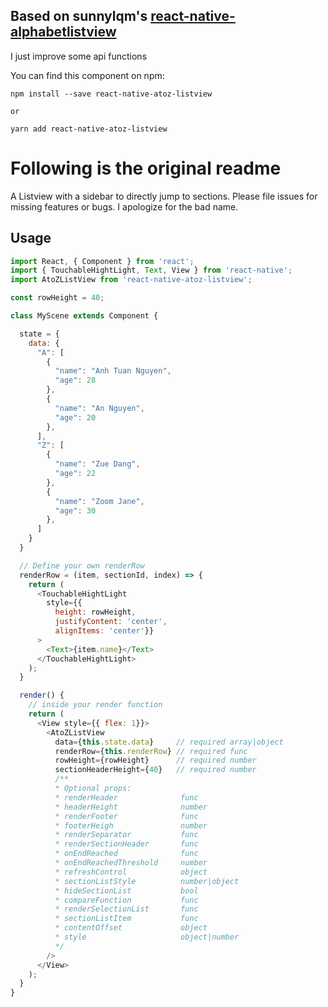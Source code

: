 ## Based on sunnylqm's [react-native-alphabetlistview](https://github.com/sunnylqm/react-native-alphabetlistview)
I just improve some api functions

You can find this component on npm:   
```
npm install --save react-native-atoz-listview

or

yarn add react-native-atoz-listview
```

# Following is the original readme

A Listview with a sidebar to directly jump to sections.
Please file issues for missing features or bugs.
I apologize for the bad name.


## Usage

```javascript
import React, { Component } from 'react';
import { TouchableHightLight, Text, View } from 'react-native';
import AtoZListView from 'react-native-atoz-listview';

const rowHeight = 40;

class MyScene extends Component {

  state = {
    data: {
      "A": [
        {
          "name": "Anh Tuan Nguyen",
          "age": 28
        },
        {
          "name": "An Nguyen",
          "age": 20
        },
      ],
      "Z": [
        {
          "name": "Zue Dang",
          "age": 22
        },
        {
          "name": "Zoom Jane",
          "age": 30
        },
      ]
    }
  }

  // Define your own renderRow
  renderRow = (item, sectionId, index) => {
    return (
      <TouchableHightLight 
        style={{ 
          height: rowHeight, 
          justifyContent: 'center', 
          alignItems: 'center'}}
      >
        <Text>{item.name}</Text>
      </TouchableHightLight>
    );
  }

  render() {
    // inside your render function
    return (
      <View style={{ flex: 1}}>
        <AtoZListView
          data={this.state.data}     // required array|object
          renderRow={this.renderRow} // required func
          rowHeight={rowHeight}      // required number
          sectionHeaderHeight={40}   // required number
          /**
          * Optional props:
          * renderHeader              func
          * headerHeight              number
          * renderFooter              func
          * footerHeigh               number
          * renderSeparator           func
          * renderSectionHeader       func
          * onEndReached              func
          * onEndReachedThreshold     number
          * refreshControl            object
          * sectionListStyle          number|object
          * hideSectionList           bool
          * compareFunction           func
          * renderSelectionList       func
          * sectionListItem           func
          * contentOffset             object
          * style                     object|number
          */
        />
      </View>
    );
  }
}
```
